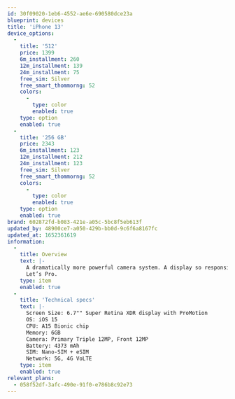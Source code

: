 ```yaml
---
id: 30f09020-1eb6-4552-ae6e-690580dce23a
blueprint: devices
title: 'iPhone 13'
device_options:
  -
    title: '512'
    price: 1399
    6m_installment: 260
    12m_installment: 139
    24m_installment: 75
    free_sim: Silver
    free_smart_thommorng: 52
    colors:
      -
        type: color
        enabled: true
    type: option
    enabled: true
  -
    title: '256 GB'
    price: 2343
    6m_installment: 123
    12m_installment: 212
    24m_installment: 123
    free_sim: Silver
    free_smart_thommorng: 52
    colors:
      -
        type: color
        enabled: true
    type: option
    enabled: true
brand: 602872fd-b083-421e-a05c-5bc8f5eb613f
updated_by: 48900ce7-a050-429b-bb0d-9c6f6a8167fc
updated_at: 1652361619
information:
  -
    title: Overview
    text: |-
      A dramatically more powerful camera system. A display so responsive, every interaction feels new again. The world’s fastest smartphone chip. Exceptional durability. And a huge leap in battery life.
      Let’s Pro.
    type: item
    enabled: true
  -
    title: 'Technical specs'
    text: |-
      Screen Size: 6.7"" Super Retina XDR display with ProMotion
      OS: iOS 15
      CPU: A15 Bionic chip
      Memory: 6GB
      Camera: Primary Triple 12MP, Front 12MP
      Battery: 4373 mAh
      SIM: Nano-SIM + eSIM
      Network: 5G, 4G VoLTE
    type: item
    enabled: true
relevant_plans:
  - 058f52df-3afc-490e-91f0-e786b8c92e73
---
```

